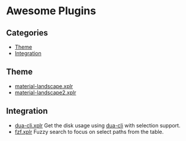 Awesome Plugins
===============

Categories
----------

- [Theme](#theme)
- [Integration](#integration)


Theme
-----

- [material-landscape.xplr](https://github.com/sayanarijit/material-landscape.xplr)
- [material-landscape2.xplr](https://github.com/sayanarijit/material-landscape2.xplr)


Integration
-----------

- [dua-cli.xplr](https://github.com/sayanarijit/dua-cli.xplr)
  Get the disk usage using [dua-cli](https://github.com/Byron/dua-cli) with
  selection support.
- [fzf.xplr](https://github.com/sayanarijit/fzf.xplr)
  Fuzzy search to focus on select paths from the table.
